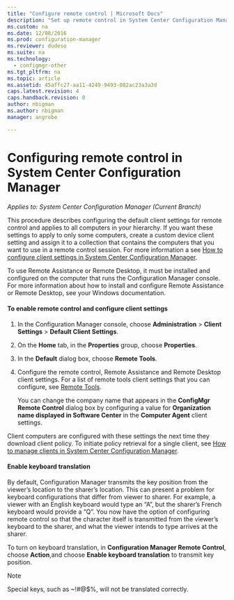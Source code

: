 ```yaml
---
title: "Configure remote control | Microsoft Docs"
description: "Set up remote control in System Center Configuration Manager."
ms.custom: na
ms.date: 12/08/2016
ms.prod: configuration-manager
ms.reviewer: dudeso
ms.suite: na
ms.technology:
  - configmgr-other
ms.tgt_pltfrm: na
ms.topic: article
ms.assetid: 45affc27-aa11-4249-9493-082ac23a3a3d
caps.latest.revision: 4
caps.handback.revision: 0
author: nbigmanms.author: nbigmanmanager: angrobe

---
```

# Configuring remote control in System Center Configuration Manager*Applies to: System Center Configuration Manager (Current Branch)*
 This procedure describes configuring the default client settings for remote control and applies to all computers in your hierarchy. If you want these settings to apply to only some computers, create a custom device client setting and assign it to a collection that contains the computers that you want to use in a remote control session. For more information a see [How to configure client settings in System Center Configuration Manager](../../../../core/clients/deploy/configure-client-settings.md). 

To use Remote Assistance or Remote Desktop, it must be installed and configured on the computer that runs the Configuration Manager console. For more information about how to install and configure Remote Assistance or Remote Desktop, see your Windows documentation.  

#### To enable remote control and configure client settings  

1.  In the Configuration Manager console, choose **Administration** > **Client Settings** > **Default Client Settings**.  

4.  On the **Home** tab, in the **Properties** group, choose **Properties**.  

5.  In the **Default**  dialog box, choose **Remote Tools**.  

6.  Configure the remote control, Remote Assistance and Remote Desktop client settings. For a list of remote tools client settings that you can configure, see [Remote Tools](../../../../core/clients/deploy/about-client-settings.md#remote-tools).  

    You can change the company name that appears in the **ConfigMgr Remote Control** dialog box by configuring a value for **Organization name displayed in Software Center** in the **Computer Agent** client settings.  

 Client computers are configured with these settings the next time they download client policy. To initiate policy retrieval for a single client, see [How to manage clients in System Center Configuration Manager](../../../../core/clients/manage/manage-clients.md).  

#### Enable keyboard translation

By default, Configuration Manager transmits the key position from the viewer’s location to the sharer’s location. This can present a problem for keyboard configurations that differ from viewer to sharer. For example, a viewer with an English keyboard would type an “A”, but the sharer’s French keyboard would provide a “Q”. You now have the option of configuring remote control so that the character itself is transmitted from the viewer’s keyboard to the sharer, and what the viewer intends to type arrives at the sharer.

To turn on keyboard translation, in **Configuration Manager Remote Control**, choose **Action**,and choose **Enable keyboard translation** to transmit key position.

> [!NOTE]
>
> Special keys, such as ~!#@$%, will not be translated correctly.